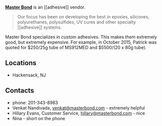 [**Master Bond**](http://www.masterbond.com/products) is an [[adhesive]] vendor. 
>Our focus has been on developing the best in epoxies, silicones, polyurethanes, polysulfides, UV cures and other specialty [[adhesive]] systems.

Master Bond specializes in *custom* adhesives. This makes them extremely good, but extremely expensive. For example, in October 2015, Patrick was quoted for $250/25g tube of MS912MED and $5500/(20 x 80g tube).

## Locations
* Hackensack, NJ

## Contacts
* phone: 201-343-8983
* Venkat Nandivada, venkat@masterbond.com - extremely helpful
* Hillary Evans, Customer Service, hillary@masterbond.com - nice
* Nina - short on the phone